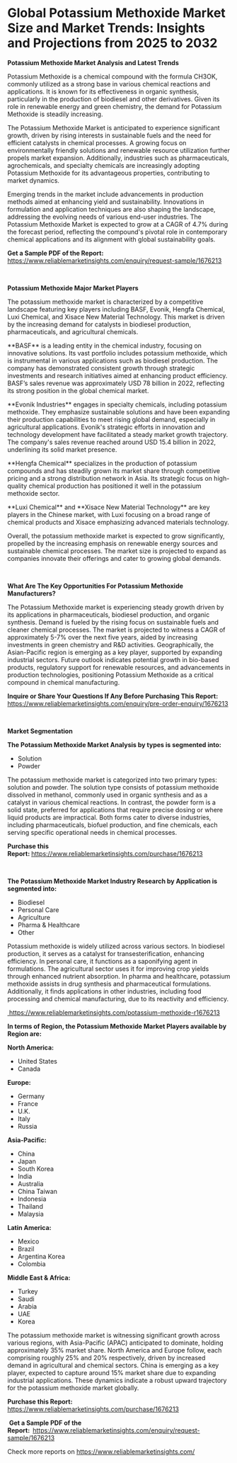 <p><h1>Global Potassium Methoxide Market Size and Market Trends: Insights and Projections from 2025 to 2032</h1></p><p><strong>Potassium Methoxide Market Analysis and Latest Trends</strong></p>
<p><p>Potassium Methoxide is a chemical compound with the formula CH3OK, commonly utilized as a strong base in various chemical reactions and applications. It is known for its effectiveness in organic synthesis, particularly in the production of biodiesel and other derivatives. Given its role in renewable energy and green chemistry, the demand for Potassium Methoxide is steadily increasing.</p><p>The Potassium Methoxide Market is anticipated to experience significant growth, driven by rising interests in sustainable fuels and the need for efficient catalysts in chemical processes. A growing focus on environmentally friendly solutions and renewable resource utilization further propels market expansion. Additionally, industries such as pharmaceuticals, agrochemicals, and specialty chemicals are increasingly adopting Potassium Methoxide for its advantageous properties, contributing to market dynamics.</p><p>Emerging trends in the market include advancements in production methods aimed at enhancing yield and sustainability. Innovations in formulation and application techniques are also shaping the landscape, addressing the evolving needs of various end-user industries. The Potassium Methoxide Market is expected to grow at a CAGR of 4.7% during the forecast period, reflecting the compound's pivotal role in contemporary chemical applications and its alignment with global sustainability goals.</p></p>
<p><strong>Get a Sample PDF of the Report:&nbsp;</strong> <a href="https://www.reliablemarketinsights.com/enquiry/request-sample/1676213?utm_campaign=3291&utm_medium=2&utm_source=Github&utm_content=ia&utm_term=01042025&utm_id=potassium-methoxide">https://www.reliablemarketinsights.com/enquiry/request-sample/1676213</a></p>
<p>&nbsp;</p>
<p><strong>Potassium Methoxide Major Market Players</strong></p>
<p><p>The potassium methoxide market is characterized by a competitive landscape featuring key players including BASF, Evonik, Hengfa Chemical, Luxi Chemical, and Xisace New Material Technology. This market is driven by the increasing demand for catalysts in biodiesel production, pharmaceuticals, and agricultural chemicals.</p><p>**BASF** is a leading entity in the chemical industry, focusing on innovative solutions. Its vast portfolio includes potassium methoxide, which is instrumental in various applications such as biodiesel production. The company has demonstrated consistent growth through strategic investments and research initiatives aimed at enhancing product efficiency. BASF’s sales revenue was approximately USD 78 billion in 2022, reflecting its strong position in the global chemical market.</p><p>**Evonik Industries** engages in specialty chemicals, including potassium methoxide. They emphasize sustainable solutions and have been expanding their production capabilities to meet rising global demand, especially in agricultural applications. Evonik's strategic efforts in innovation and technology development have facilitated a steady market growth trajectory. The company's sales revenue reached around USD 15.4 billion in 2022, underlining its solid market presence.</p><p>**Hengfa Chemical** specializes in the production of potassium compounds and has steadily grown its market share through competitive pricing and a strong distribution network in Asia. Its strategic focus on high-quality chemical production has positioned it well in the potassium methoxide sector.</p><p>**Luxi Chemical** and **Xisace New Material Technology** are key players in the Chinese market, with Luxi focusing on a broad range of chemical products and Xisace emphasizing advanced materials technology.</p><p>Overall, the potassium methoxide market is expected to grow significantly, propelled by the increasing emphasis on renewable energy sources and sustainable chemical processes. The market size is projected to expand as companies innovate their offerings and cater to growing global demands.</p></p>
<p>&nbsp;</p>
<p><strong>What Are The Key Opportunities For Potassium Methoxide Manufacturers?</strong></p>
<p><p>The Potassium Methoxide market is experiencing steady growth driven by its applications in pharmaceuticals, biodiesel production, and organic synthesis. Demand is fueled by the rising focus on sustainable fuels and cleaner chemical processes. The market is projected to witness a CAGR of approximately 5-7% over the next five years, aided by increasing investments in green chemistry and R&D activities. Geographically, the Asian-Pacific region is emerging as a key player, supported by expanding industrial sectors. Future outlook indicates potential growth in bio-based products, regulatory support for renewable resources, and advancements in production technologies, positioning Potassium Methoxide as a critical compound in chemical manufacturing.</p></p>
<p><strong>Inquire or Share Your Questions If Any Before Purchasing This Report:</strong> <a href="https://www.reliablemarketinsights.com/enquiry/pre-order-enquiry/1676213?utm_campaign=3291&utm_medium=2&utm_source=Github&utm_content=ia&utm_term=01042025&utm_id=potassium-methoxide">https://www.reliablemarketinsights.com/enquiry/pre-order-enquiry/1676213</a></p>
<p>&nbsp;</p>
<p><strong>Market Segmentation</strong></p>
<p><strong>The Potassium Methoxide Market Analysis by types is segmented into:</strong></p>
<p><ul><li>Solution</li><li>Powder</li></ul></p>
<p><p>The potassium methoxide market is categorized into two primary types: solution and powder. The solution type consists of potassium methoxide dissolved in methanol, commonly used in organic synthesis and as a catalyst in various chemical reactions. In contrast, the powder form is a solid state, preferred for applications that require precise dosing or where liquid products are impractical. Both forms cater to diverse industries, including pharmaceuticals, biofuel production, and fine chemicals, each serving specific operational needs in chemical processes.</p></p>
<p><strong>Purchase this Report:&nbsp;</strong><a href="https://www.reliablemarketinsights.com/purchase/1676213?utm_campaign=3291&utm_medium=2&utm_source=Github&utm_content=ia&utm_term=01042025&utm_id=potassium-methoxide">https://www.reliablemarketinsights.com/purchase/1676213</a></p>
<p>&nbsp;</p>
<p><strong>The Potassium Methoxide Market Industry Research by Application is segmented into:</strong></p>
<p><ul><li>Biodiesel</li><li>Personal Care</li><li>Agriculture</li><li>Pharma & Healthcare</li><li>Other</li></ul></p>
<p><p>Potassium methoxide is widely utilized across various sectors. In biodiesel production, it serves as a catalyst for transesterification, enhancing efficiency. In personal care, it functions as a saponifying agent in formulations. The agricultural sector uses it for improving crop yields through enhanced nutrient absorption. In pharma and healthcare, potassium methoxide assists in drug synthesis and pharmaceutical formulations. Additionally, it finds applications in other industries, including food processing and chemical manufacturing, due to its reactivity and efficiency.</p></p>
<p><a href="https://www.reliablemarketinsights.com/potassium-methoxide-r1676213?utm_campaign=3291&utm_medium=2&utm_source=Github&utm_content=ia&utm_term=01042025&utm_id=potassium-methoxide">&nbsp;https://www.reliablemarketinsights.com/potassium-methoxide-r1676213</a></p>
<p><strong>In terms of Region, the Potassium Methoxide Market Players available by Region are:</strong></p>
<p>
    <p> <strong> North America: </strong>
        <ul>
            <li>United States</li>
            <li>Canada</li>
        </ul>
        </p> 
    <p> <strong> Europe: </strong>
        <ul>
            <li>Germany</li>
            <li>France</li>
            <li>U.K.</li>
            <li>Italy</li>
            <li>Russia</li>
        </ul>
        </p> 
    <p> <strong> Asia-Pacific: </strong>
        <ul>
            <li>China</li>
            <li>Japan</li>
            <li>South Korea</li>
            <li>India</li>
            <li>Australia</li>
            <li>China Taiwan</li>
            <li>Indonesia</li>
            <li>Thailand</li>
            <li>Malaysia</li>
        </ul>
        </p> 
    <p> <strong> Latin America: </strong>
        <ul>
            <li>Mexico</li>
            <li>Brazil</li>
            <li>Argentina Korea</li>
            <li>Colombia</li>
        </ul>
        </p> 
    <p> <strong> Middle East & Africa: </strong>
        <ul>
            <li>Turkey</li>
            <li>Saudi</li>
            <li>Arabia</li>
            <li>UAE</li>
            <li>Korea</li>
        </ul>
    </p>
    </p>
<p><p>The potassium methoxide market is witnessing significant growth across various regions, with Asia-Pacific (APAC) anticipated to dominate, holding approximately 35% market share. North America and Europe follow, each comprising roughly 25% and 20% respectively, driven by increased demand in agricultural and chemical sectors. China is emerging as a key player, expected to capture around 15% market share due to expanding industrial applications. These dynamics indicate a robust upward trajectory for the potassium methoxide market globally.</p></p>
<p><strong>Purchase this Report: </strong><a href="https://www.reliablemarketinsights.com/purchase/1676213?utm_campaign=3291&utm_medium=2&utm_source=Github&utm_content=ia&utm_term=01042025&utm_id=potassium-methoxide">https://www.reliablemarketinsights.com/purchase/1676213</a></p>
<p>&nbsp;<strong>Get a Sample PDF of the Report:&nbsp;&nbsp;</strong><a href="https://www.reliablemarketinsights.com/enquiry/request-sample/1676213?utm_campaign=3291&utm_medium=2&utm_source=Github&utm_content=ia&utm_term=01042025&utm_id=potassium-methoxide">https://www.reliablemarketinsights.com/enquiry/request-sample/1676213</a></p>
<p><strong></strong></p>
<p>Check more reports on <a href="https://www.reliablemarketinsights.com/?utm_campaign=3291&utm_medium=2&utm_source=Github&utm_content=ia&utm_term=01042025&utm_id=potassium-methoxide">https://www.reliablemarketinsights.com/</a></p>